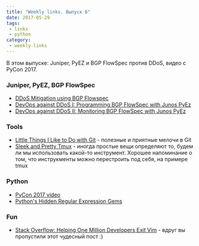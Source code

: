 ```yaml
---
title: "Weekly links. Выпуск 6"
date: 2017-05-29
tags:
 - links
 - python
category:
 - weekly-links
---
```


В этом выпуске: Juniper, PyEZ и BGP FlowSpec против DDoS, видео с PyCon 2017.

### Juniper, PyEZ, BGP FlowSpec

* [DDoS Mitigation using BGP Flowspec](http://forums.juniper.net/t5/Security-Now/DDoS-Mitigation-using-BGP-Flowspec/ba-p/268609)
* [DevOps against DDoS I: Programming BGP FlowSpec with Junos PyEz](http://forums.juniper.net/t5/TheRoutingChurn/DevOps-against-DDoS-I-Programming-BGP-FlowSpec-with-Junos-PyEz/ba-p/271937)
* [DevOps against DDoS II: Monitoring BGP FlowSpec with Junos PyEz](http://forums.juniper.net/t5/TheRoutingChurn/DevOps-against-DDoS-II-Monitoring-BGP-FlowSpec-with-Junos-PyEz/ba-p/272407)

### Tools

* [Little Things I Like to Do with Git](https://csswizardry.com/2017/05/little-things-i-like-to-do-with-git/) - полезные и приятные мелочи в Git
* [Sleek and Pretty Tmux](http://shiroyasha.io/sleek-and-pretty-tmux.html) - иногда простые вещи определяют то, будем ли мы использовать какой-то инструмент. Хорошее напоминание о том, что инструкменты можно перестроить под себя, на примере tmux

### Python

* [PyCon 2017 video](https://www.youtube.com/channel/UCrJhliKNQ8g0qoE_zvL8eVg/feed)
* [Python's Hidden Regular Expression Gems](http://lucumr.pocoo.org/2015/11/18/pythons-hidden-re-gems/)

### Fun

* [Stack Overflow: Helping One Million Developers Exit Vim](https://stackoverflow.blog/2017/05/23/stack-overflow-helping-one-million-developers-exit-vim/) - вдруг вы пропустили этот чудесный пост :)

